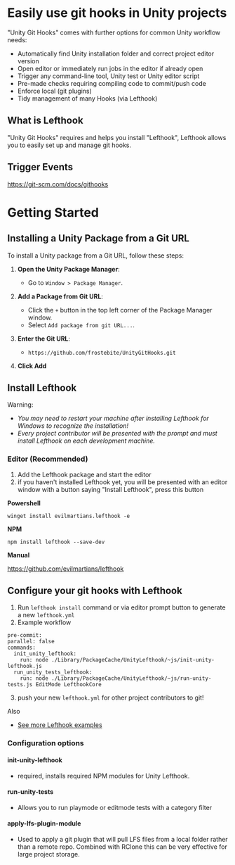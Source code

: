 # Easily use git hooks in Unity projects

"Unity Git Hooks" comes with further options for common Unity workflow needs:
- Automatically find Unity installation folder and correct project editor version
- Open editor or immediately run jobs in the editor if already open
- Trigger any command-line tool, Unity test or Unity editor script
- Pre-made checks requiring compiling code to commit/push code
- Enforce local (git plugins)
- Tidy management of many Hooks (via Lefthook)

## What is Lefthook
"Unity Git Hooks" requires and helps you install "Lefthook", Lefthook allows you to easily set up and manage git hooks.

## Trigger Events
https://git-scm.com/docs/githooks

# Getting Started

## Installing a Unity Package from a Git URL

To install a Unity package from a Git URL, follow these steps:

1. **Open the Unity Package Manager**:
   - Go to `Window > Package Manager`.

2. **Add a Package from Git URL**:
   - Click the `+` button in the top left corner of the Package Manager window.
   - Select `Add package from git URL...`.

3. **Enter the Git URL**:
   - ```
     https://github.com/frostebite/UnityGitHooks.git
     ```

4. **Click Add**
  
## Install Lefthook

Warning:
- _You may need to restart your machine after installing Lefthook for Windows to recognize the installation!_
- _Every project contributor will be presented with the prompt and must install Lefthook on each development machine._

### Editor (Recommended)

1) Add the Lefthook package and start the editor
2) if you haven't installed Lefthook yet, you will be presented with an editor window with a button saying "Install Lefthook", press this button

__Powershell__
```
winget install evilmartians.lefthook -e
```
__NPM__
```
npm install lefthook --save-dev
```
__Manual__

https://github.com/evilmartians/lefthook

## Configure your git hooks with Lefthook

1) Run ```lefthook install``` command or via editor prompt button to generate a new `lefthook.yml`
2) Example workflow
  ```
  pre-commit:
  parallel: false
  commands:
    init_unity_lefthook:
      run: node ./Library/PackageCache/UnityLefthook/~js/init-unity-lefthook.js
    run_unity_tests_lefthook:
      run: node ./Library/PackageCache/UnityLefthook/~js/run-unity-tests.js EditMode LefthookCore
  ```
3) push your new `lefthook.yml` for other project contributors to git!

Also
- [See more Lefthook examples](https://github.com/evilmartians/lefthook?tab=readme-ov-file#why-lefthook)

### Configuration options

#### init-unity-lefthook
- required, installs required NPM modules for Unity Lefthook.

#### run-unity-tests
- Allows you to run playmode or editmode tests with a category filter

#### apply-lfs-plugin-module
- Used to apply a git plugin that will pull LFS files from a local folder rather than a remote repo. Combined with RClone this can be very effective for large project storage.


